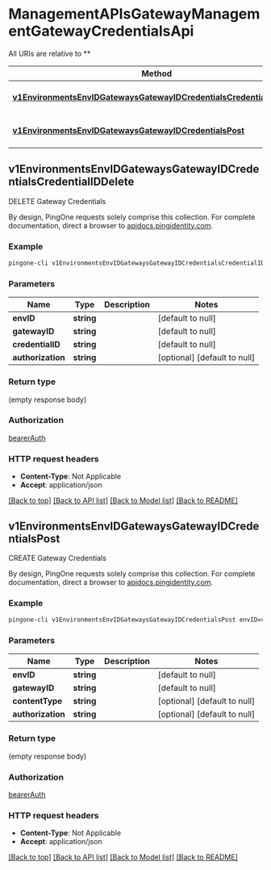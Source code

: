 # ManagementAPIsGatewayManagementGatewayCredentialsApi

All URIs are relative to **

Method | HTTP request | Description
------------- | ------------- | -------------
[**v1EnvironmentsEnvIDGatewaysGatewayIDCredentialsCredentialIDDelete**](ManagementAPIsGatewayManagementGatewayCredentialsApi.md#v1EnvironmentsEnvIDGatewaysGatewayIDCredentialsCredentialIDDelete) | **DELETE** /v1/environments/{envID}/gateways/{gatewayID}/credentials/{credentialID} | DELETE Gateway Credentials
[**v1EnvironmentsEnvIDGatewaysGatewayIDCredentialsPost**](ManagementAPIsGatewayManagementGatewayCredentialsApi.md#v1EnvironmentsEnvIDGatewaysGatewayIDCredentialsPost) | **POST** /v1/environments/{envID}/gateways/{gatewayID}/credentials | CREATE Gateway Credentials



## v1EnvironmentsEnvIDGatewaysGatewayIDCredentialsCredentialIDDelete

DELETE Gateway Credentials

By design, PingOne requests solely comprise this collection. For complete documentation, direct a browser to <a href='https://apidocs.pingidentity.com/pingone/platform/v1/api/'>apidocs.pingidentity.com</a>.

### Example

```bash
pingone-cli v1EnvironmentsEnvIDGatewaysGatewayIDCredentialsCredentialIDDelete envID=value gatewayID=value credentialID=value Authorization:value
```

### Parameters


Name | Type | Description  | Notes
------------- | ------------- | ------------- | -------------
 **envID** | **string** |  | [default to null]
 **gatewayID** | **string** |  | [default to null]
 **credentialID** | **string** |  | [default to null]
 **authorization** | **string** |  | [optional] [default to null]

### Return type

(empty response body)

### Authorization

[bearerAuth](../README.md#bearerAuth)

### HTTP request headers

- **Content-Type**: Not Applicable
- **Accept**: application/json

[[Back to top]](#) [[Back to API list]](../README.md#documentation-for-api-endpoints) [[Back to Model list]](../README.md#documentation-for-models) [[Back to README]](../README.md)


## v1EnvironmentsEnvIDGatewaysGatewayIDCredentialsPost

CREATE Gateway Credentials

By design, PingOne requests solely comprise this collection. For complete documentation, direct a browser to <a href='https://apidocs.pingidentity.com/pingone/platform/v1/api/'>apidocs.pingidentity.com</a>.

### Example

```bash
pingone-cli v1EnvironmentsEnvIDGatewaysGatewayIDCredentialsPost envID=value gatewayID=value Content-Type:value Authorization:value
```

### Parameters


Name | Type | Description  | Notes
------------- | ------------- | ------------- | -------------
 **envID** | **string** |  | [default to null]
 **gatewayID** | **string** |  | [default to null]
 **contentType** | **string** |  | [optional] [default to null]
 **authorization** | **string** |  | [optional] [default to null]

### Return type

(empty response body)

### Authorization

[bearerAuth](../README.md#bearerAuth)

### HTTP request headers

- **Content-Type**: Not Applicable
- **Accept**: application/json

[[Back to top]](#) [[Back to API list]](../README.md#documentation-for-api-endpoints) [[Back to Model list]](../README.md#documentation-for-models) [[Back to README]](../README.md)

